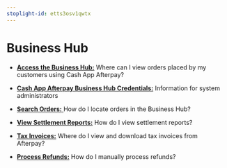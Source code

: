 ```yaml
---
stoplight-id: etts3osv1qwtx
---
```


# Business Hub

* [**Access the Business Hub:**](Merchant-Portal-Access.md) Where can I view orders placed by my customers using Cash App Afterpay?

* [**Cash App Afterpay Business Hub Credentials:**](BH-Credentials.md) Information for system administrators

* [**Search Orders:** ](Searching-Orders.md) How do I locate orders in the Business Hub?

* [**View Settlement Reports:**](Settlement-Reports.md) How do I view settlement reports?

* [**Tax Invoices:**](Tax-Invoices.md) Where do I view and download tax invoices from Afterpay?

* [**Process Refunds:**](Manual-Refunds.md) How do I manually process refunds?